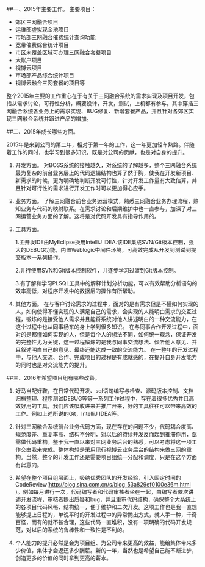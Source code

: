 ##一、2015年主要工作。
主要项目：
* 郊区三网融合项目
* 运维部虚拟现金池项目
* 市场部三网融合催费统计查询功能
* 宽带催费综合统计项目
* 市区未覆盖区域可办理三网融合套餐项目
* 大账户项目
* 视博云项目
* 市场部产品综合统计项目
* 视博云融合三网套餐的项目等

整个2015年主要的工作重心在于有关于三网融合系统的需求实现及项目开发，包括从需求讨论，可行性分析，概要设计，开发，测试，上机都有参与。其中穿插三网融合系统各业务上的需求实现、BUG修复、新增套餐产品，并且针对各郊区实现三网融合系统并跟进产品的增加。

##二、2015年成长哪些方面。

2015年是来到公司的第二年，相对于第一年的工作，这一年更加轻车熟路。伴随着工作的同时，也学习到很多知识，既是对公司的贡献，也是对自身的提升。

1. 开发方面。
    对BOSS系统的接触越久，对系统的了解越多，整个三网融合系统最为复杂的前台业务层上的代码逻辑结构也算了然于胸，使我在开发新项目、新需求的时候，更为明确地判断开发可行性，针对开发工作量有大致估算，并且针对可行性的需求进行开发工作时可以更加得心应手。

2. 业务方面。
    了解三网融合前台业务运营模式，熟悉三网融合业务办理流程，熟知业务与代码的映射联系。在需求讨论和后期维护中也一直参与，加深了对三网运营业务方面的了解。这将是对代码开发具有指导作用的。

3. 工具方面。

    1.主开发IDE由MyEclipse换用IntelliJ IDEA.该IDE集成SVN/Git版本控制，强大的DEBUG功能，内置Weblogic中间件环境，可高效完成从开发到测试到提交版本一系列操作。
    
    2.并行使用SVN和Git版本控制软件，并逐步学习过渡到Git版本控制。
    
    3.有了解和学习PLSQL工具中的解释计划分析功能，可以有效帮助分析语句的效率高低，对程序开发中的数据层的操作有所帮助。

4. 其他方面。
    在与客户讨论需求的过程中，面对的是有需求但是不懂如何实现的人，如何使得不懂实现的人满足自己的需求，会实现的人能明白需求的交互过程，锻炼的是接受他人需求并且能将系统对他人讲述明白的一种交流能力，在这个过程中也从同事杨东的身上学到很多知识。
    在与同事合作开发过程中，面对的是都懂如何实现的人，但是每个人的想法不同，如何统一观念，保证开发的完整性尤为关键，这一过程锻炼的是我与同事交流想法、倾听他人意见、并且叙述明白自己的意见、最终还能达成一致的交流能力。
    在一整年的开发过程中，与他人交流、合作、完成项目的过程是有成就感的，在提升自身开发能力的同时也是对交流能力的提升。

##三、2016年希望项目组有哪些改善。
1. 好马当配好鞍，在日常代码开发、sql语句编写与检查、源码版本控制、文档归档整理、程序测试DEBUG等等一系列工作过程中，存在着很多优秀并且高效好用的工具，我们应该吸收进来并推广开来，好的工具往往可以带来高效的工作。例如上述所说的Git，IntelliJ IDEA等。

2. 针对三网融合系统前台业务代码方面，现在存在的问题不少，代码耦合度高、规范度差、重复率高、结构不分明，对以后的持续开发反而起到推滞作用，亟需做代码重构。鉴于我一直以来对三网业务后台的熟悉，可以考虑将这一项工作交由我来完成。整体构想是采用现行视博云业务后台的结构来做三网的重构。当然，整个的开发工作还是需要项目组统一分配和调度，只是在这个方面有此意向。

3. 希望在整个项目组层面上，吸纳优秀团队的开发经验，引入固定时间的CodeReview(http://blog.sina.com.cn/s/blog_53a829ef0100e36m.html  )。例如每月进行一次，代码编写者和代码审核者坐在一起，由编写者依次讲述开发流程，审核者提出质疑和bug，并且重审代码结构，确保整个大系统上的各项目代码风格、结构统一，便于维护和二次开发。这项工作也是我一直想能够提上日程的，单说平时的开发过程中的异常抛出方式，就人手一种，千奇百怪，而有的就不甚合理，这些代码一直堆积，没有一项明确的代码开发规范，对以后的系统的鲁棒性和一致性是不利的。

4. 个人能力的提升必然是会为项目组、为公司带来更高的效益，能给集体带来多少价值，集体才会返还多少酬薪。新的一年，当然也是希望自己能不断进步，创造更多的价值的同时拿到更高的薪水。

